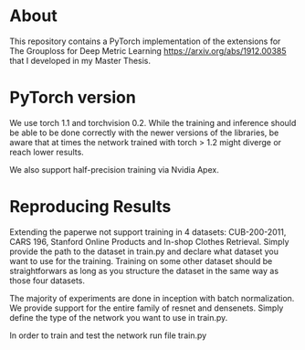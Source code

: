 
# About

This repository contains a PyTorch implementation of the extensions for The Grouploss for Deep Metric Learning https://arxiv.org/abs/1912.00385 that I developed in my Master Thesis.



# PyTorch version

We use torch 1.1 and torchvision 0.2. While the training and inference should be able to be done correctly with the newer versions of the libraries, be aware that at times the network trained with torch > 1.2 might diverge or reach lower results.

We also support half-precision training via Nvidia Apex. 

# Reproducing Results

Extending the paperwe not support training in 4 datasets: CUB-200-2011, CARS 196, Stanford Online Products and In-shop Clothes Retrieval. Simply provide the path to the dataset in train.py and declare what dataset you want to use for the training. Training on some other dataset should be straightforwars as long as you structure the dataset in the same way as those four datasets.

The majority of experiments are done in inception with batch normalization. We provide support for the entire family of resnet and densenets. Simply define the type of the network you want to use in train.py.

In order to train and test the network run file train.py
